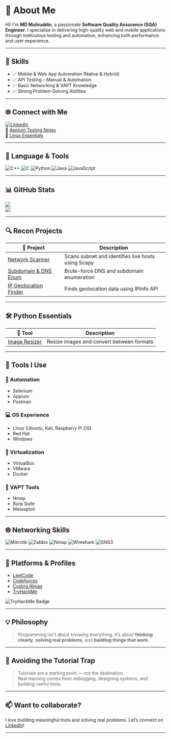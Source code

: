 # 💫 About Me

Hi! I'm **MD Muhiuddin**, a passionate **Software Quality Assurance (SQA) Engineer**. I specialize in delivering high-quality web and mobile applications through meticulous testing and automation, enhancing both performance and user experience.

---

## 🚀 Skills

- ✅ Mobile & Web App Automation (Native & Hybrid)
- ✅ API Testing – Manual & Automation
- ✅ Basic Networking & VAPT Knowledge
- ✅ Strong Problem-Solving Abilities

---

## 🌐 Connect with Me

[![LinkedIn](https://img.shields.io/badge/LinkedIn-%230077B5.svg?logo=linkedin&logoColor=white)](https://www.linkedin.com/in/md-muhiuddin-a0b3331a7/)  
🔗 [Appium Testing Notes](https://relic-amaranthus-d9a.notion.site/Mobile-Automation-testing-with-python-java-Appium-51f86f2ad6ea49be861388fe7c241a19)  
🔗 [Linux Essentials](https://relic-amaranthus-d9a.notion.site/Linux-Essentials-149f0348d325411987d01bc1fe8e169a)

---

## 🧠 Language & Tools

![C++](https://img.shields.io/badge/C++-%2300599C.svg?style=for-the-badge&logo=c%2B%2B&logoColor=white)
![C](https://img.shields.io/badge/C-%2300599C.svg?style=for-the-badge&logo=c&logoColor=white)
![Python](https://img.shields.io/badge/Python-3670A0?style=for-the-badge&logo=python&logoColor=ffdd54)
![Java](https://img.shields.io/badge/Java-%23ED8B00.svg?style=for-the-badge&logo=openjdk&logoColor=white)
![JavaScript](https://img.shields.io/badge/JavaScript-%23323330.svg?style=for-the-badge&logo=javascript&logoColor=%23F7DF1E)

---

## 📊 GitHub Stats

![](https://github-readme-streak-stats.herokuapp.com/?user=MuHIUDDIn98&theme=dark&hide_border=false)  
![](https://github-readme-stats.vercel.app/api/top-langs/?username=MuHIUDDIn98&theme=dark&hide_border=false&layout=compact)

---

## 🔍 Recon Projects

| 🎁 Project | Description |
|-----------|-------------|
| [Network Scanner](https://github.com/MuHIUDDIn98/Py_Networking) | Scans subnet and identifies live hosts using Scapy |
| [Subdomain & DNS Enum](https://github.com/MuHIUDDIn98/SubDomainEnamuration.git) | Brute-force DNS and subdomain enumeration |
| [IP Geolocation Finder](https://github.com/MuHIUDDIn98/IP_Geolocation_finder.git) | Finds geolocation data using IPInfo API |

---

## 🛠️ Python Essentials

| 🎁 Tool | Description |
|--------|-------------|
| [Image Resizer](https://github.com/MuHIUDDIn98/Image_resizer) | Resize images and convert between formats |

---

## 🧰 Tools I Use

### 🧪 Automation
- Selenium
- Appium
- Postman

### 💻 OS Experience
- Linux (Ubuntu, Kali, Raspberry Pi OS)
- Red Hat
- Windows

### 🧳 Virtualization
- VirtualBox
- VMware
- Docker

### 🔐 VAPT Tools
- Nmap
- Burp Suite
- Metasploit

---

## 🌐 Networking Skills

![Mikrotik](https://merch.mikrotik.com/cdn/shop/files/512.png?v=1657867177)
![Zabbix](https://upload.wikimedia.org/wikipedia/commons/6/6f/Zabbix_logo.svg)
![Nmap](https://asset.brandfetch.io/idHnSFcYKj/idj4y8Dz-_.png)
![Wireshark](https://miro.medium.com/v2/resize:fit:705/1*jhOWv-JzWbg8MvDo0vnVEA.png)
![GNS3](https://cdn.icon-icons.com/icons2/1381/PNG/512/gns3_94911.png)

---

## 🧪 Platforms & Profiles

- [LeetCode](https://leetcode.com/muhiuddinanik/)
- [Codeforces](https://codeforces.com/profile/anik98)
- [Coding Ninjas](https://www.naukri.com/code360/profile/Muhiuddin)
- [TryHackMe](https://tryhackme.com/p/falcon.anik2)

![TryHackMe Badge](https://tryhackme-badges.s3.amazonaws.com/falcon.anik2.png)

---

## 💡 Philosophy

> Programming isn’t about knowing everything. It’s about **thinking clearly**, **solving real problems**, and **building things that work**.

---

## 🚫 Avoiding the Tutorial Trap

> Tutorials are a starting point — not the destination.  
> Real learning comes from debugging, designing systems, and building useful tools.

---

## 📫 Want to collaborate?

I love building meaningful tools and solving real problems. Let’s connect on [LinkedIn](https://www.linkedin.com/in/md-muhiuddin-a0b3331a7/)!

---



